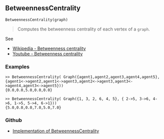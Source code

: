 ## BetweennessCentrality

```
BetweennessCentrality(graph)
```

> Computes the betweenness centrality of each vertex of a `graph`.

See
* [Wikipedia - Betweenness centrality](https://en.wikipedia.org/wiki/Betweenness_centrality)
* [Youtube - Betweenness centrality](https://youtu.be/0CCrq62TF7U)

### Examples

```
>> BetweennessCentrality( Graph({agent1,agent2,agent3,agent4,agent5}, {agent1<->agent2,agent1<->agent3,agent2<->agent3,agent3<->agent4,agent3<->agent5})) 
{0.0,0.0,5.0,0.0,0.0}
        
>> BetweennessCentrality( Graph({1, 3, 2, 6, 4, 5}, { 2->5, 3->6, 4->6, 1->5, 5->4, 6->1})) 
{5.0,0.0,0.0,7.0,5.0,7.0}
```
    

### Github

* [Implementation of BetweennessCentrality](https://github.com/axkr/symja_android_library/blob/master/symja_android_library/matheclipse-core/src/main/java/org/matheclipse/core/builtin/GraphFunctions.java#L983) 
